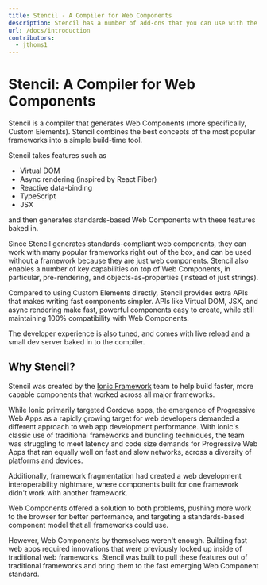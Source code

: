 ```yaml
---
title: Stencil - A Compiler for Web Components
description: Stencil has a number of add-ons that you can use with the build process.
url: /docs/introduction
contributors:
  - jthoms1
---
```


# Stencil: A Compiler for Web Components

Stencil is a compiler that generates Web Components (more specifically, Custom Elements). Stencil combines the best concepts of the most popular frameworks into a simple build-time tool.

Stencil takes features such as

- Virtual DOM
- Async rendering (inspired by React Fiber)
- Reactive data-binding
- TypeScript
- JSX

and then generates standards-based Web Components with these features baked in.

Since Stencil generates standards-compliant web components, they can work with many popular frameworks right out of the box, and can be used without a framework because they are just web components. Stencil also enables a number of key capabilities on top of Web Components, in particular, pre-rendering, and objects-as-properties (instead of just strings).

Compared to using Custom Elements directly, Stencil provides extra APIs that makes writing fast components simpler. APIs like Virtual DOM, JSX, and async rendering make fast, powerful components easy to create, while still maintaining 100% compatibility with Web Components.

The developer experience is also tuned, and comes with live reload and a small dev server baked in to the compiler.


## Why Stencil?

Stencil was created by the [Ionic Framework](http://ionicframework.com/) team to help build faster, more capable components that worked across all major frameworks.

While Ionic primarily targeted Cordova apps, the emergence of Progressive Web Apps as a rapidly growing target for web developers demanded a different approach to web app development performance. With Ionic's classic use of traditional frameworks and bundling techniques, the team was struggling to meet latency and code size demands for Progressive Web Apps that ran equally well on fast and slow networks, across a diversity of platforms and devices.

Additionally, framework fragmentation had created a web development interoperability nightmare, where components built for one framework didn't work with another framework.

Web Components offered a solution to both problems, pushing more work to the browser for better performance, and targeting a standards-based component model that all frameworks could use.

However, Web Components by themselves weren't enough. Building fast web apps required innovations that were previously locked up inside of traditional web frameworks. Stencil was built to pull these features out of traditional frameworks and bring them to the fast emerging Web Component standard.
